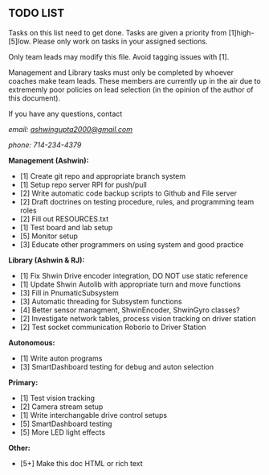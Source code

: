 ## TODO LIST

Tasks on this list need to get done. Tasks are given a priority from
[1]high-[5]low. Please only work on tasks in your assigned sections.  

Only team leads may modify this file. Avoid tagging issues with [1]. 

Management and Library tasks must only be completed by whoever coaches 
make team leads. These members are currently up in the air due to extrememly poor policies on lead selection (in the opinion of the author of this document). 

If you have any questions, contact 

*email: ashwingupta2000@gmail.com*

*phone: 714-234-4379*

**Management (Ashwin):**

- [1] Create git repo and appropriate branch system
- [1] Setup repo server RPI for push/pull 
- [2] Write automatic code backup scripts to Github and File server
- [2] Draft doctrines on testing procedure, rules, and programming team roles
- [2] Fill out RESOURCES.txt
- [1] Test board and lab setup
- [5] Monitor setup 
- [3] Educate other programmers on using system and good practice

**Library (Ashwin & RJ):**

- [1] Fix Shwin Drive encoder integration, DO NOT use static reference
- [1] Update Shwin Autolib with appropriate turn and move functions
- [3] Fill in PnumaticSubsystem 
- [3] Automatic threading for Subsystem functions 
- [4] Better sensor managment, ShwinEncoder, ShwinGyro classes? 
- [2] Investigate network tables, process vision tracking on driver station
- [2] Test socket communication Roborio to Driver Station


**Autonomous:**

- [1] Write auton programs
- [3] SmartDashboard testing for debug and auton selection
	
**Primary:**

- [1] Test vision tracking 
- [2] Camera stream setup 
- [1] Write interchangable drive control setups
- [5] SmartDashboard testing
- [5] More LED light effects

**Other:**

- [5+] Make this doc HTML or rich text
	